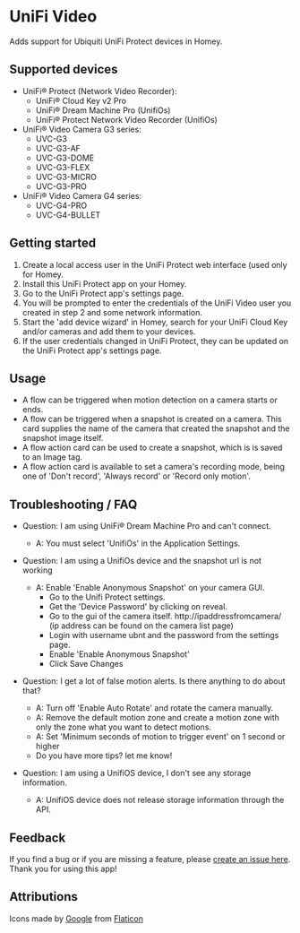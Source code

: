 # UniFi Video

Adds support for Ubiquiti UniFi Protect devices in Homey.

## Supported devices

* UniFi® Protect (Network Video Recorder):
	* UniFi® Cloud Key v2 Pro
	* UniFi® Dream Machine Pro (UnifiOs)
	* UniFi® Protect Network Video Recorder (UnifiOs)
* UniFi® Video Camera G3 series:
	* UVC-G3
	* UVC-G3-AF
	* UVC-G3-DOME
	* UVC-G3-FLEX
	* UVC-G3-MICRO
	* UVC-G3-PRO
* UniFi® Video Camera G4 series:
	* UVC-G4-PRO
	* UVC-G4-BULLET

## Getting started

1. Create a local access user in the UniFi Protect web interface (used only for Homey.
2. Install this UniFi Protect app on your Homey.
3. Go to the UniFi Protect app's settings page.
4. You will be prompted to enter the credentials of the UniFi Video user you created in step 2 and some network information.
5. Start the 'add device wizard' in Homey, search for your UniFi Cloud Key and/or cameras and add them to your devices.
6. If the user credentials changed in UniFi Protect, they can be updated on the UniFi Protect app's settings page.

## Usage

* A flow can be triggered when motion detection on a camera starts or ends.
* A flow can be triggered when a snapshot is created on a camera. This card supplies the name of the camera that created the snapshot and the snapshot image itself.
* A flow action card can be used to create a snapshot, which is is saved to an Image tag.
* A flow action card is available to set a camera's recording mode, being one of 'Don't record', 'Always record' or 'Record only motion'.

## Troubleshooting / FAQ
* Question: I am using UniFi® Dream Machine Pro and can't connect.
    * A: You must select 'UnifiOs' in the Application Settings.
* Question: I am using a UnifiOs device and the snapshot url is not working
    * A: Enable 'Enable Anonymous Snapshot' on your camera GUI.
        * Go to the Unifi Protect settings.
        * Get the 'Device Password' by clicking on reveal.
        * Go to the gui of the camera itself. http://ipaddressfromcamera/ (ip address can be found on the camera list page)
        * Login with username ubnt and the password from the settings page.
        * Enable 'Enable Anonymous Snapshot'
        * Click Save Changes

* Question: I get a lot of false motion alerts. Is there anything to do about that?
    * A: Turn off 'Enable Auto Rotate' and rotate the camera manually.
    * A: Remove the default motion zone and create a motion zone with only the zone what you want to detect motions.
    * A: Set 'Minimum seconds of motion to trigger event' on 1 second or higher
    * Do you have more tips? let me know!

* Question: I am using a UnifiOS device, I don't see any storage information.
    * A: UnifiOS device does not release storage information through the API.


## Feedback

If you find a bug or if you are missing a feature, please [create an issue here](https://github.com/steffjenl/com.ubnt.unifiprotect/issues).
Thank you for using this app!

## Attributions

Icons made by [Google](https://www.flaticon.com/authors/google) from [Flaticon](https://www.flaticon.com/)
